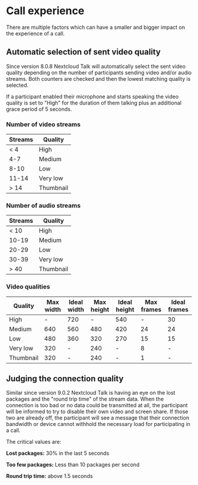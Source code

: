 # Call experience

There are multiple factors which can have a smaller and bigger impact on the experience of a call.

## Automatic selection of sent video quality

Since version 8.0.8 Nextcloud Talk will automatically select the sent video quality depending on the number of participants sending video and/or audio streams. Both counters are checked and then the lowest matching quality is selected.

If a participant enabled their microphone and starts speaking the video quality is set to "High" for the duration of them talking plus an additional grace period of 5 seconds.

### Number of video streams

| Streams | Quality   |
|---------|-----------|
| < 4     | High      |
| 4-7     | Medium    |
| 8-10    | Low       |
| 11-14   | Very low  |
| > 14    | Thumbnail |

### Number of audio streams

| Streams | Quality   |
|---------|-----------|
| < 10    | High      |
| 10-19   | Medium    |
| 20-29   | Low       |
| 30-39   | Very low  |
| > 40    | Thumbnail |

### Video qualities

| Quality   | Max width | Ideal width | Max height | Ideal height | Max frames | Ideal frames |
|-----------|-----------|-------------|------------|--------------|------------|--------------|
| High      | -         | 720         | -          | 540          | -          | 30           |
| Medium    | 640       | 560         | 480        | 420          | 24         | 24           |
| Low       | 480       | 360         | 320        | 270          | 15         | 15           |
| Very low  | 320       | -           | 240        | -            | 8          | -            |
| Thumbnail | 320       | -           | 240        | -            | 1          | -            |

## Judging the connection quality

Similar since version 9.0.2 Nextcloud Talk is having an eye on the lost packages and the "round trip time" of the stream data. When the connection is too bad or no data could be transmitted at all, the participant will be informed to try to disable their own video and screen share.
If those two are already off, the participant will see a message that their connection bandwidth or device cannot withhold the necessary load for participating in a call.

The critical values are:

**Lost packages:** 30% in the last 5 seconds

**Too few packages:** Less than 10 packages per second

**Round trip time:** above 1.5 seconds
